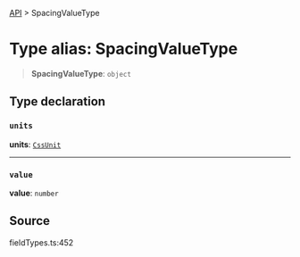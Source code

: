 [API](../index.md) > SpacingValueType

# Type alias: SpacingValueType

> **SpacingValueType**: `object`

## Type declaration

### `units`

**units**: [`CssUnit`](type-alias.CssUnit.md)

***

### `value`

**value**: `number`

## Source

fieldTypes.ts:452

